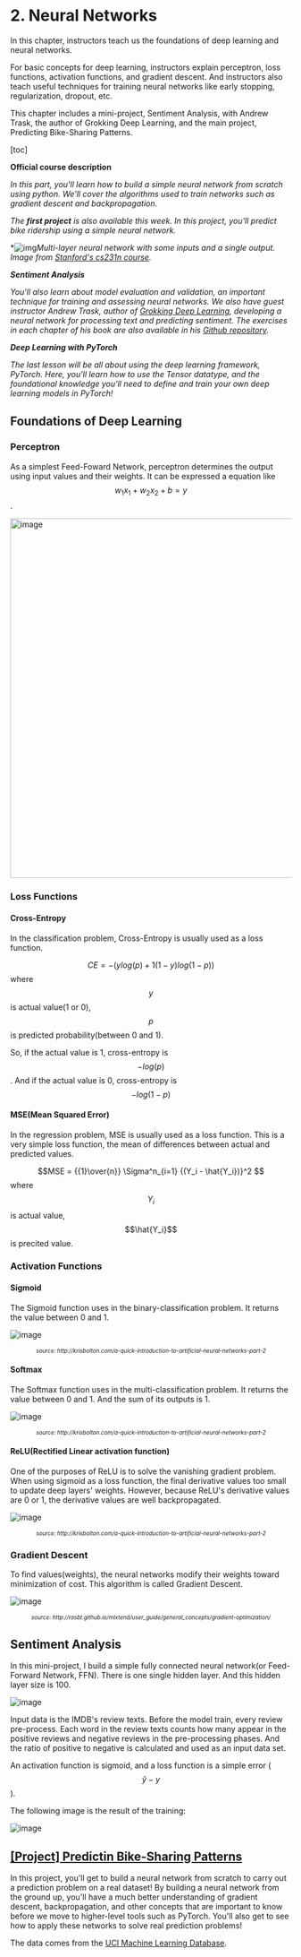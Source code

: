 # 2. Neural Networks

In this chapter, instructors teach us the foundations of deep learning and neural networks. 

For basic concepts for deep learning, instructors explain perceptron, loss functions, activation functions, and gradient descent. And instructors also teach useful techniques for training neural networks like early stopping, regularization, dropout, etc.

This chapter includes a mini-project, Sentiment Analysis, with Andrew Trask, the author of Grokking Deep Learning, and the main project, Predicting Bike-Sharing Patterns.

[toc]

**Official course description**

*In this part, you'll learn how to build a simple neural network from  scratch using python. We'll cover the algorithms used to train networks  such as gradient descent and backpropagation.*

*The **first project** is also available this week. In this project, you'll predict bike ridership using a simple neural network.*

*![img](https://video.udacity-data.com/topher/2018/September/5b96d3c7_screen-shot-2018-09-10-at-1.27.33-pm/screen-shot-2018-09-10-at-1.27.33-pm.png)*Multi-layer neural network with some inputs and a single output. Image from [Stanford's cs231n course](http://cs231n.github.io/convolutional-networks/).*

***Sentiment Analysis***

*You'll also learn about model evaluation and validation, an important technique for training and assessing neural networks. We also have  guest instructor Andrew Trask, author of [Grokking Deep Learning](https://www.manning.com/books/grokking-deep-learning), developing a neural network for processing text and predicting  sentiment. The exercises in each chapter of his book are also available  in his [Github repository](https://github.com/iamtrask/Grokking-Deep-Learning).*

***Deep Learning with PyTorch***

*The last lesson will be all about using the deep learning framework,  PyTorch. Here, you'll learn how to use the Tensor datatype, and the  foundational knowledge you'll need to define and train your own deep  learning models in PyTorch!*

## Foundations of Deep Learning

### Perceptron

As a simplest Feed-Foward Network, perceptron determines the output using input values and their weights. It can be expressed a equation like $$w_1x_1 + w_2x_2 + b = y$$.

<img width="642" alt="image" src="https://user-images.githubusercontent.com/8471958/97819429-53e53a80-1c5d-11eb-9403-733343393d43.png">

### Loss Functions

#### Cross-Entropy

In the classification problem, Cross-Entropy is usually used as a loss function. 

$$CE = -(ylog(p) + 1(1-y)log(1-p))$$ where $$y$$ is actual value(1 or 0), $$p$$ is predicted probability(between 0 and 1).

So, if the actual value is 1, cross-entropy is $$-log(p)$$. And if the actual value is 0, cross-entropy is $$-log(1-p)$$

#### MSE(Mean Squared Error)

In the regression problem, MSE is usually used as a loss function. This is a very simple loss function, the mean of differences between actual and predicted values.

$$MSE = {{1}\over{n}} \Sigma^n_{i=1} {(Y_i - \hat{Y_i})}^2 $$ where $$Y_i$$ is actual value, $$\hat{Y_i}$$ is precited value.

### Activation Functions

#### Sigmoid

The Sigmoid function uses in the binary-classification problem. It returns the value between 0 and 1.

![image](https://user-images.githubusercontent.com/8471958/97820526-75492500-1c63-11eb-91fc-31c6a6c7ab4d.png)

<center><i><p style="font-size:10px">source: http://krisbolton.com/a-quick-introduction-to-artificial-neural-networks-part-2</p></i></center>

#### Softmax

The Softmax function uses in the multi-classification problem. It returns the value between 0 and 1. And the sum of its outputs is 1.

![image](https://user-images.githubusercontent.com/8471958/97819805-b7706780-1c5f-11eb-99c0-fe0f5c144078.png)

<center><i><p style="font-size:10px">source: http://krisbolton.com/a-quick-introduction-to-artificial-neural-networks-part-2</p></i></center>

#### ReLU(Rectified Linear activation function)

One of the purposes of ReLU is to solve the vanishing gradient problem. When using sigmoid as a loss function, the final derivative values too small to update deep layers' weights. However, because ReLU's derivative values are 0 or 1, the derivative values are well backpropagated.

![image](https://user-images.githubusercontent.com/8471958/97820504-5f3b6480-1c63-11eb-94bd-5bd7f5b65aa8.png)

<center><i><p style="font-size:10px">source: http://krisbolton.com/a-quick-introduction-to-artificial-neural-networks-part-2</p></i></center>

### Gradient Descent

To find values(weights), the neural networks modify their weights toward minimization of cost. This algorithm is called Gradient Descent.

![image](https://user-images.githubusercontent.com/8471958/97820364-b1c85100-1c62-11eb-9d78-58db029eca83.png)

<center><i><p style="font-size:10px">source: http://rasbt.github.io/mlxtend/user_guide/general_concepts/gradient-optimization/</p></i></center>

## Sentiment Analysis

In this mini-project, I build a simple fully connected neural network(or Feed-Forward Network, FFN). There is one single hidden layer. And this hidden layer size is 100.

![image](https://user-images.githubusercontent.com/8471958/97820653-fef8f280-1c63-11eb-9db1-fc84b85ccb32.png)

Input data is the IMDB's review texts. Before the model train, every review pre-process. Each word in the review texts counts how many appear in the positive reviews and negative reviews in the pre-processing phases. And the ratio of positive to negative is calculated and used as an input data set.

An activation function is sigmoid, and a loss function is a simple error ($$\hat{y} -y$$).

The following image is the result of the training:

![image](https://user-images.githubusercontent.com/8471958/97820892-1e444f80-1c65-11eb-8f7b-5d267cf7700d.png)

## [[Project] Predictin Bike-Sharing Patterns](https://github.com/madigun697/udacity-nanodegree/tree/master/Deep%20Learning%20Nano%20Degree/2.%20Neural%20Networks/Project%201.%20Predicting%20Bike-Sharing%20Patterns)

In this project, you'll get to build a neural network from scratch to carry out a prediction problem on a real dataset! By building a neural  network from the ground up, you'll have a much better understanding of  gradient descent, backpropagation, and other concepts that are important to know before we move to higher-level tools such as PyTorch. You'll  also get to see how to apply these networks to solve real prediction  problems!

The data comes from the [UCI Machine Learning Database](https://archive.ics.uci.edu/ml/datasets/Bike+Sharing+Dataset).

